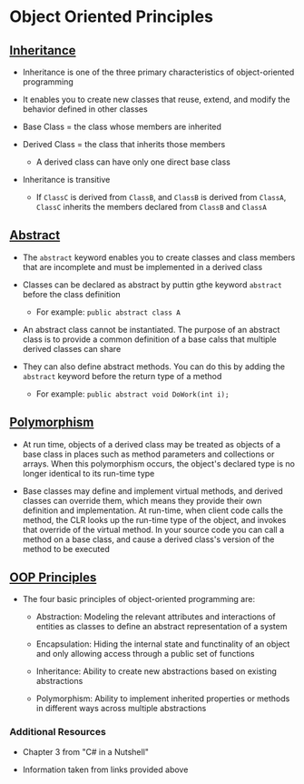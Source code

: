 # Object Oriented Principles

## [Inheritance](https://docs.microsoft.com/en-us/dotnet/csharp/fundamentals/object-oriented/inheritance)

* Inheritance is one of the three primary characteristics of object-oriented programming

* It enables you to create new classes that reuse, extend, and modify the behavior defined in other classes

* Base Class = the class whose members are inherited

* Derived Class = the class that inherits those members

  * A derived class can have only one direct base class

* Inheritance is transitive

  * If ```ClassC``` is derived from ```ClassB```, and ```ClassB``` is derived from ```ClassA```, ```ClassC``` inherits the members declared from ```ClassB``` and ```ClassA```

## [Abstract](https://docs.microsoft.com/en-us/dotnet/csharp/programming-guide/classes-and-structs/abstract-and-sealed-classes-and-class-members)

* The ```abstract``` keyword enables you to create classes and class members that are incomplete and must be implemented in a derived class

* Classes can be declared as abstract by puttin gthe keyword ```abstract``` before the class definition

  * For example: ```public abstract class A```

* An abstract class cannot be instantiated. The purpose of an abstract class is to provide a common definition of a base calss that multiple derived classes can share

* They can also define abstract methods. You can do this by adding the ```abstract``` keyword before the return type of a method

  * For example: ```public abstract void DoWork(int i);``` 

## [Polymorphism](https://docs.microsoft.com/en-us/dotnet/csharp/fundamentals/object-oriented/polymorphism)

* At run time, objects of a derived class may be treated as objects of a base class in places such as method parameters and collections or arrays. When this polymorphism occurs, the object's declared type is no longer identical to its run-time type

* Base classes may define and implement virtual methods, and derived classes can override them, which means they provide their own definition and implementation. At run-time, when client code calls the method, the CLR looks up the run-time type of the object, and invokes that override of the virtual method. In your source code you can call a method on a base class, and cause a derived class's version of the method to be executed

## [OOP Principles](https://docs.microsoft.com/en-us/dotnet/csharp/fundamentals/tutorials/oop)

* The four basic principles of object-oriented programming are:

  * Abstraction: Modeling the relevant attributes and interactions of entities as classes to define an abstract representation of a system

  * Encapsulation: Hiding the internal state and functinality of an object and only allowing access through a public set of functions

  * Inheritance: Ability to create new abstractions based on existing abstractions

  * Polymorphism: Ability to implement inherited properties or methods in different ways across multiple abstractions

### Additional Resources

* Chapter 3 from "C# in a Nutshell"

* Information taken from links provided above